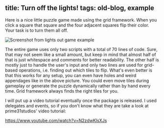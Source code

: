 title: Turn off the lights!
tags: old-blog, example
---

Here is a nice little puzzle game made using the grid framework. When you click
a square that square and the four adjacent squares flip their color. Your task
is to turn them all off.

![Screenshot from lights out game example](lights-out.png)

The entire game uses only two scripts with a total of 70 lines of code. Sure,
that may not seem like a small amount, but keep in mind that almost half of
that is just whitespace and comments for better readability. The other half is
mostly just to handle the user's input and only two lines are used for
grid-based operations, i.e. finding out which tiles to flip. What's even
better is that this works for any setup, you can even have holes and weird
appendages like in the above picture. You could even move tiles during gameplay
or generate the puzzle dynamically rather than by hand every time. Grid
framework always finds the right tiles for you.

I will put up a video tutorial eventually once the package is released. I used
delegates and events, so if you don't know what they are take a look at
prime31studios' video tutorial:

https://www.youtube.com/watch?v=N2zdwKIsXJs

